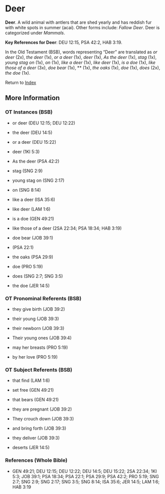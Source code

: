 # Deer
**Deer**. 
A wild animal with antlers that are shed yearly and has reddish fur with white spots in summer (acai). 
Other forms include: 
*Fallow Deer*. 
Deer is categorized under _Mammals_. 


**Key References for Deer**: 
DEU 12:15, PSA 42:2, HAB 3:19. 


In the Old Testament (BSB), words representing “Deer” are translated as 
*or deer* (2x), *the deer* (1x), *or a deer* (1x), *deer* (1x), *As the deer* (1x), *stag* (1x), *young stag on* (1x), *on* (1x), *like a deer* (1x), *like deer* (1x), *is a doe* (1x), *like those of a deer* (3x), *doe bear* (1x), ** (1x), *the oaks* (1x), *doe* (1x), *does* (2x), *the doe* (1x). 




Return to [Index](00-Index.md)

## More Information

### OT Instances (BSB)

* or deer (DEU 12:15; DEU 12:22)

* the deer (DEU 14:5)

* or a deer (DEU 15:22)

* deer (1KI 5:3)

* As the deer (PSA 42:2)

* stag (SNG 2:9)

* young stag on (SNG 2:17)

* on (SNG 8:14)

* like a deer (ISA 35:6)

* like deer (LAM 1:6)

* is a doe (GEN 49:21)

* like those of a deer (2SA 22:34; PSA 18:34; HAB 3:19)

* doe bear (JOB 39:1)

*  (PSA 22:1)

* the oaks (PSA 29:9)

* doe (PRO 5:19)

* does (SNG 2:7; SNG 3:5)

* the doe (JER 14:5)



### OT Pronominal Referents (BSB)

* they give birth (JOB 39:2)

* their young (JOB 39:3)

* their newborn (JOB 39:3)

* Their young ones (JOB 39:4)

* may her breasts (PRO 5:19)

* by her love (PRO 5:19)



### OT Subject Referents (BSB)

* that find (LAM 1:6)

* set free (GEN 49:21)

* that bears (GEN 49:21)

* they are pregnant (JOB 39:2)

* They crouch down (JOB 39:3)

* and bring forth (JOB 39:3)

* they deliver (JOB 39:3)

* deserts (JER 14:5)



### References (Whole Bible)

* GEN 49:21; DEU 12:15; DEU 12:22; DEU 14:5; DEU 15:22; 2SA 22:34; 1KI 5:3; JOB 39:1; PSA 18:34; PSA 22:1; PSA 29:9; PSA 42:2; PRO 5:19; SNG 2:7; SNG 2:9; SNG 2:17; SNG 3:5; SNG 8:14; ISA 35:6; JER 14:5; LAM 1:6; HAB 3:19



